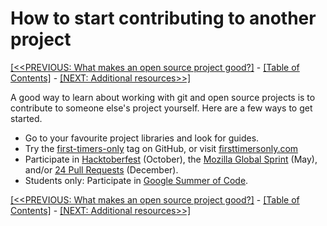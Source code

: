 # How to start contributing to another project

[[<<PREVIOUS: What makes an open source project good?]](03-what-makes-an-open-source-project-good) -
[[Table of Contents]](index) - [[NEXT: Additional resources>>]](05-additional-resources)

A good way to learn about working with git and open source projects is to contribute to someone else's project yourself. Here are a few ways to get started.

- Go to your favourite project libraries and look for guides.
- Try the [first-timers-only](https://github.com/search?q=label%3Afirst-timers-only&state=open&type=Issues) tag on GitHub, or visit [firsttimersonly.com](https://www.firsttimersonly.com/)
- Participate in [Hacktoberfest](https://hacktoberfest.digitalocean.com/) (October), the [Mozilla Global Sprint](https://mozilla.github.io/global-sprint/) (May), and/or [24 Pull Requests](https://24pullrequests.com/) (December).
- Students only: Participate in [Google Summer of Code](https://summerofcode.withgoogle.com/).

[[<<PREVIOUS: What makes an open source project good?]](03-what-makes-an-open-source-project-good) -
[[Table of Contents]](index) - [[NEXT: Additional resources>>]](05-additional-resources)
